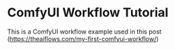 # ComfyUI Workflow Tutorial
This is a ComfyUI workflow example used in this post (https://theaiflows.com/my-first-comfyui-workflow/)
